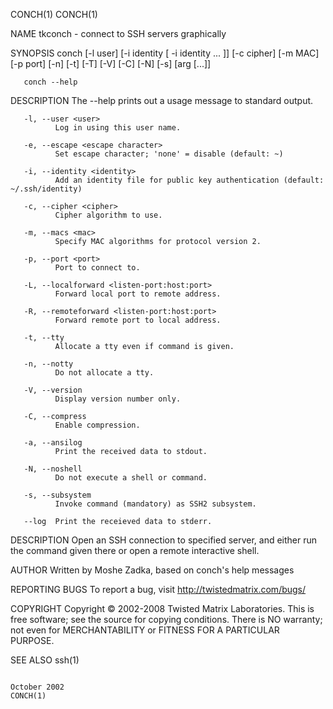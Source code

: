 CONCH(1)                                                                                                                                                                                         CONCH(1)

NAME
       tkconch - connect to SSH servers graphically

SYNOPSIS
       conch [-l user] [-i identity [ -i identity ... ]] [-c cipher] [-m MAC] [-p port] [-n] [-t] [-T] [-V] [-C] [-N] [-s] [arg [...]]

       conch --help

DESCRIPTION
       The --help prints out a usage message to standard output.

       -l, --user <user>
              Log in using this user name.

       -e, --escape <escape character>
              Set escape character; 'none' = disable (default: ~)

       -i, --identity <identity>
              Add an identity file for public key authentication (default: ~/.ssh/identity)

       -c, --cipher <cipher>
              Cipher algorithm to use.

       -m, --macs <mac>
              Specify MAC algorithms for protocol version 2.

       -p, --port <port>
              Port to connect to.

       -L, --localforward <listen-port:host:port>
              Forward local port to remote address.

       -R, --remoteforward <listen-port:host:port>
              Forward remote port to local address.

       -t, --tty
              Allocate a tty even if command is given.

       -n, --notty
              Do not allocate a tty.

       -V, --version
              Display version number only.

       -C, --compress
              Enable compression.

       -a, --ansilog
              Print the received data to stdout.

       -N, --noshell
              Do not execute a shell or command.

       -s, --subsystem
              Invoke command (mandatory) as SSH2 subsystem.

       --log  Print the receieved data to stderr.

DESCRIPTION
       Open an SSH connection to specified server, and either run the command given there or open a remote interactive shell.

AUTHOR
       Written by Moshe Zadka, based on conch's help messages

REPORTING BUGS
       To report a bug, visit http://twistedmatrix.com/bugs/

COPYRIGHT
       Copyright © 2002-2008 Twisted Matrix Laboratories.
       This is free software; see the source for copying conditions.  There is NO warranty; not even for MERCHANTABILITY or FITNESS FOR A PARTICULAR PURPOSE.

SEE ALSO
       ssh(1)

                                                                                               October 2002                                                                                      CONCH(1)
